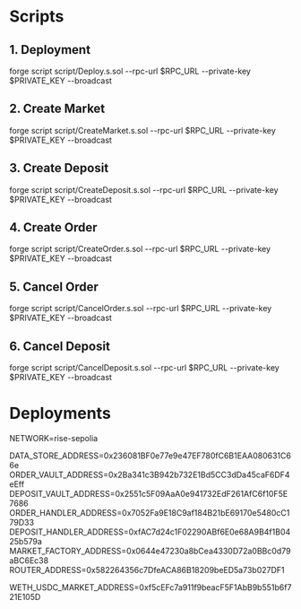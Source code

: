 # Scripts

## 1. Deployment

forge script script/Deploy.s.sol --rpc-url $RPC_URL --private-key $PRIVATE_KEY --broadcast

## 2. Create Market

forge script script/CreateMarket.s.sol --rpc-url $RPC_URL --private-key $PRIVATE_KEY --broadcast

## 3. Create Deposit

forge script script/CreateDeposit.s.sol --rpc-url $RPC_URL --private-key $PRIVATE_KEY --broadcast

## 4. Create Order

forge script script/CreateOrder.s.sol --rpc-url $RPC_URL --private-key $PRIVATE_KEY --broadcast

## 5. Cancel Order

forge script script/CancelOrder.s.sol --rpc-url $RPC_URL --private-key $PRIVATE_KEY --broadcast

## 6. Cancel Deposit

forge script script/CancelDeposit.s.sol --rpc-url $RPC_URL --private-key $PRIVATE_KEY --broadcast

# Deployments

NETWORK=rise-sepolia

DATA_STORE_ADDRESS=0x236081BF0e77e9e47EF780fC6B1EAA080631C66e
ORDER_VAULT_ADDRESS=0x2Ba341c3B942b732E1Bd5CC3dDa45caF6DF4eEff
DEPOSIT_VAULT_ADDRESS=0x2551c5F09AaA0e941732EdF261AfC6f10F5E7686
ORDER_HANDLER_ADDRESS=0x7052Fa9E18C9af184B21bE69170e5480cC179D33
DEPOSIT_HANDLER_ADDRESS=0xfAC7d24c1F02290ABf6E0e68A9B4f1B0425b579a
MARKET_FACTORY_ADDRESS=0x0644e47230a8bCea4330D72a0BBc0d79aBC6Ec38
ROUTER_ADDRESS=0x582264356c7DfeACA86B18209beED5a73b027DF1

WETH_USDC_MARKET_ADDRESS=0xf5cEFc7a911f9beacF5F1AbB9b551b6f721E105D